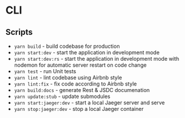# CLI

## Scripts

- `yarn build` - build codebase for production
- `yarn start:dev` - start the application in development mode
- `yarn start:dev:rs` - start the application in development mode with nodemon for automatic server restart on code change
- `yarn test` - run Unit tests
- `yarn lint` - lint codebase using Airbnb style
- `yarn lint:fix` - fix code according to Airbnb style
- `yarn build:docs` - generate Rest & JSDC documenation
- `yarn update:stub` - update submodules
- `yarn start:jaeger:dev` - start a local Jaeger server and serve
- `yarn stop:jaeger:dev` - stop a local Jaeger container
